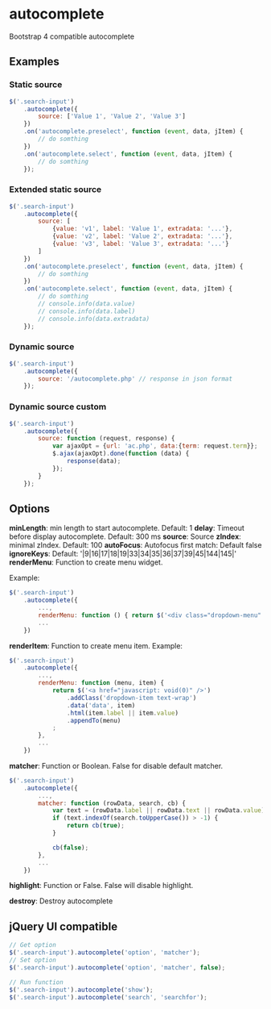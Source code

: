 # autocomplete
Bootstrap 4 compatible autocomplete

## Examples
### Static source
```javascript
$('.search-input')
    .autocomplete({
        source: ['Value 1', 'Value 2', 'Value 3']
    })
    .on('autocomplete.preselect', function (event, data, jItem) {
        // do somthing
    })
    .on('autocomplete.select', function (event, data, jItem) {
        // do somthing
    });
```
### Extended static source
```javascript
$('.search-input')
    .autocomplete({
        source: [
            {value: 'v1', label: 'Value 1', extradata: '...'},
            {value: 'v2', label: 'Value 2', extradata: '...'},
            {value: 'v3', label: 'Value 3', extradata: '...'}
        ]
    })
    .on('autocomplete.preselect', function (event, data, jItem) {
        // do somthing
    })
    .on('autocomplete.select', function (event, data, jItem) {
        // do somthing
        // console.info(data.value)
        // console.info(data.label)
        // console.info(data.extradata)
    });
```

### Dynamic source
```javascript
$('.search-input')
    .autocomplete({
        source: '/autocomplete.php' // response in json format
    });
```

### Dynamic source custom
```javascript
$('.search-input')
    .autocomplete({
        source: function (request, response) {
        	var ajaxOpt = {url: 'ac.php', data:{term: request.term}};
        	$.ajax(ajaxOpt).done(function (data) {
                response(data);
			});
        }
    });
```

## Options
**minLength**: min length to start autocomplete. Default: 1
**delay**: Timeout before display autocomplete. Default: 300 ms 
**source**: Source
**zIndex**: minimal zIndex. Default: 100
**autoFocus**: Autofocus first match: Default false
**ignoreKeys**: Default: '|9|16|17|18|19|33|34|35|36|37|39|45|144|145|'
**renderMenu**: Function to create menu widget.

Example:
```javascript
$('.search-input')
	.autocomplete({
		...,
		renderMenu: function () { return $('<div class="dropdown-menu" />'); },
		...        
	})

```

**renderItem**: Function to create menu item.
Example:
```javascript
$('.search-input')
	.autocomplete({
		...,
		renderMenu: function (menu, item) {
			return $('<a href="javascript: void(0)" />')
				.addClass('dropdown-item text-wrap')
				.data('data', item)
				.html(item.label || item.value)
				.appendTo(menu)
			;
		},
		...        
	})

```

**matcher**: Function or Boolean. False for disable default matcher.
```javascript
$('.search-input')
	.autocomplete({
		...,
		matcher: function (rowData, search, cb) {
			var text = (rowData.label || rowData.text || rowData.value).toUpperCase();
			if (text.indexOf(search.toUpperCase()) > -1) {
				return cb(true);
			}

			cb(false);
		},
		...        
	})

```

**highlight**: Function or False. False will disable highlight.

**destroy**: Destroy autocomplete

## jQuery UI compatible
```javascript
// Get option
$('.search-input').autocomplete('option', 'matcher');
// Set option
$('.search-input').autocomplete('option', 'matcher', false);

// Run function
$('.search-input').autocomplete('show');
$('.search-input').autocomplete('search', 'searchfor');
```
